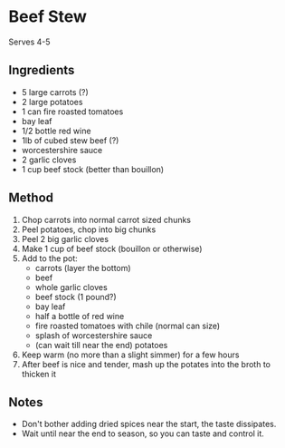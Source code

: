 # Beef Stew

Serves 4-5

## Ingredients

- 5 large carrots (?)
- 2 large potatoes
- 1 can fire roasted tomatoes
- bay leaf
- 1/2 bottle red wine
- 1lb of cubed stew beef (?)
- worcestershire sauce
- 2 garlic cloves
- 1 cup beef stock (better than bouillon)

## Method

1. Chop carrots into normal carrot sized chunks
2. Peel potatoes, chop into big chunks
3. Peel 2 big garlic cloves
4. Make 1 cup of beef stock (bouillon or otherwise)
5. Add to the pot:
   - carrots (layer the bottom)
   - beef
   - whole garlic cloves
   - beef stock (1 pound?)
   - bay leaf
   - half a bottle of red wine
   - fire roasted tomatoes with chile (normal can size)
   - splash of worcestershire sauce
   - (can wait till near the end) potatoes
6. Keep warm (no more than a slight simmer) for a few hours
7. After beef is nice and tender, mash up the potates into the broth to thicken it

## Notes

- Don't bother adding dried spices near the start, the taste dissipates.
- Wait until near the end to season, so you can taste and control it.
